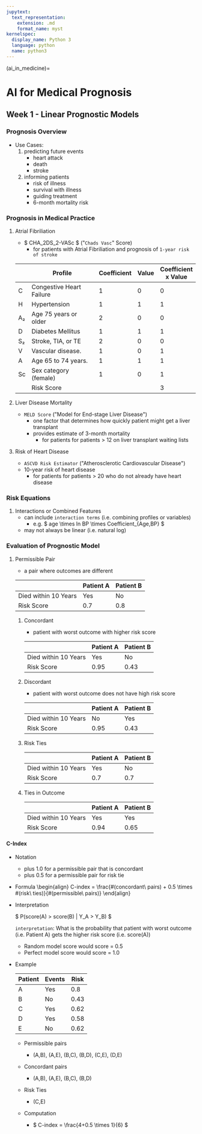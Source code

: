 ```yaml
---
jupytext:
  text_representation:
    extension: .md
    format_name: myst
kernelspec:
  display_name: Python 3
  language: python
  name: python3
---
```

(ai_in_medicine)=

# AI for Medical Prognosis #

## Week 1 - Linear Prognostic Models
### Prognosis Overview 
- Use Cases:
    1. predicting future events
        - heart attack
        - death
        - stroke
    1. informing patients
        - risk of illness
        - survival with illness
        - guiding treatment
        - 6-month mortality risk

### Prognosis in Medical Practice 

1. Atrial Fibriliation
    -  $ CHA_2DS_2-VASc $ ("`Chads Vasc`" Score)
        - for patients with Atrial Fibriliation and prognosis of `1-year risk of stroke`

    |     | Profile | Coefficient | Value | Coefficient <br/> x Value |
    | --- | --- | --- | --- | --- |
    | C  | Congestive Heart Failure | 1 | 0 | 0 |  
    | H  | Hypertension             | 1 | 1 | 1 |  
    | A₂ | Age 75 years or older    | 2 | 0 | 0 |  
    | D  | Diabetes Mellitus        | 1 | 1 | 1 |  
    | S₂ | Stroke, TIA, or TE       | 2 | 0 | 0 |  
    | V  | Vascular disease.        | 1 | 0 | 1 |  
    | A  | Age 65 to 74 years.      | 1 | 1 | 1 |  
    | Sc | Sex category (female)    | 1 | 0 | 1 |  
    |    | Risk Score               |   |   | 3 |  

1. Liver Disease Mortality 
    - `MELD Score` ("Model for End-stage Liver Disease")
        - one factor that determines how quickly patient might get a liver transplant
        - provides estimate of 3-month mortality 
            - for patients for patients > 12 on liver transplant waiting lists
        
1. Risk of Heart Disease
    - `ASCVD Risk Estimator` ("Atherosclerotic Cardiovascular Disease")
    - 10-year risk of heart disease
        - for patients for patients > 20 who do not already have heart disease 

### Risk Equations
1. Interactions or Combined Features 
    - can include `interaction terms` (i.e. combining profiles or variables)
        - e.g.  $ age \times ln BP \times Coefficient_{Age,BP}  $
    - may not always be linear (i.e. natural log)
    
### Evaluation of Prognostic Model
1. Permissible Pair
    - a pair where outcomes are  different
    
    | | Patient A | Patient B |
    | --- | --- | --- |
    | Died within 10 Years | Yes  | No  |
    | Risk Score           | 0.7  | 0.8 |
    
    1. Concordant
        - patient with worst outcome with higher risk score

        | | Patient A | Patient B |
        | --- | --- | --- |
        | Died within 10 Years | Yes  | No   |
        | Risk Score           | 0.95 | 0.43 |

    1. Discordant
        - patient with worst outcome does not have high risk score

        | | Patient A | Patient B |
        | --- | --- | --- |
        | Died within 10 Years | No   | Yes  |
        | Risk Score           | 0.95 | 0.43 |

    1. Risk Ties

        | | Patient A | Patient B |
        | --- | --- | --- |
        | Died within 10 Years | Yes | No  |
        | Risk Score           | 0.7 | 0.7 |

    1. Ties in Outcome

        | | Patient A | Patient B |
        | --- | --- | --- |
        | Died within 10 Years | Yes  | Yes  |
        | Risk Score           | 0.94 | 0.65 |
    
    
#### C-Index 
- Notation
    - plus 1.0 for a permissible pair that is concordant
    - plus 0.5 for a permissible pair for risk tie
    
- Formula
    \begin{align}
        C-index = \frac{\#(concordant\ pairs) + 0.5 \times \#(risk\ ties)}{\#(permissible\ pairs)} 
    \end{align}
    
- Interpretation 

    $ P(score(A) > score(B) | Y_A > Y_B) $
    
    `interpretation`: What is the probability that patient with worst outcome (i.e. Patient A) gets the higher risk score (i.e. score(A))

    - Random model score would score = 0.5
    - Perfect model score would score = 1.0
    
    
- Example

    | Patient | Events | Risk |
    | --- | --- | --- |
    | A | Yes | 0.8  |
    | B | No  | 0.43 |
    | C | Yes | 0.62 |
    | D | Yes | 0.58 |
    | E | No  | 0.62 |
    
    - Permissible pairs
        - (A,B), (A,E), (B,C), (B,D), (C,E), (D,E)
    - Concordant pairs
        - (A,B), (A,E), (B,C), (B,D)
    - Risk Ties
        - (C,E)
        
    - Computation
        - $ C-index = \frac{4+0.5 \times 1}{6} $